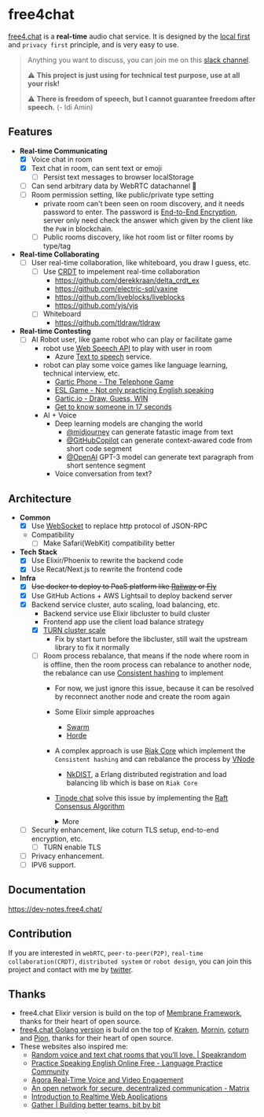 # free4chat

[free4.chat](https://free4.chat/) is a __real-time__ audio chat service. It is designed by the [local first](https://www.inkandswitch.com/local-first/) and `privacy first` principle, and is very easy to use.

> Anything you want to discuss, you can join me on this [slack channel](https://join.slack.com/t/bmpidev/shared_invite/zt-1r38f90n5-bOp~RZqoMYiYMOtmKZsbcw).
> 
> :warning: **This project is just using for technical test purpose, use at all your risk!**
>
> :warning: **There is freedom of speech, but I cannot guarantee freedom after speech.** (- Idi Amin)

## Features

- **Real-time Communicating**
  - [x] Voice chat in room
  - [x] Text chat in room, can sent text or emoji
    - [ ] Persist text messages to browser localStorage
  - [ ] Can send arbitrary data by WebRTC datachannel 🚩
  - [ ] Room permission setting, like public/private type setting
    - private room can't been seen on room discovery, and it needs password to enter. The password is [End-to-End Encryption](https://blog.excalidraw.com/end-to-end-encryption/), server only need check the answer which given by the client like the `PoW` in blockchain.
    - [ ] Public rooms discovery, like hot room list or filter rooms by type/tag
- **Real-time Collaborating**  
  - [ ] User real-time collaboration, like whiteboard, you draw I guess, etc.
    - [ ] Use [CRDT](https://crdt.tech/) to impelement real-time collaboration
      - https://github.com/derekkraan/delta_crdt_ex
      - https://github.com/electric-sql/vaxine
      - https://github.com/liveblocks/liveblocks
      - https://github.com/yjs/yjs
    - [ ] Whiteboard
      - https://github.com/tldraw/tldraw
- **Real-time Contesting**
  - [ ] AI Robot user, like game robot who can play or facilitate game
    - robot use [Web Speech API](https://developer.mozilla.org/en-US/docs/Web/API/Web_Speech_API) to play with user in room
      - Azure [Text to speech](https://azure.microsoft.com/en-us/products/cognitive-services/text-to-speech/#overview) service.
    - robot can play some voice games like language learning, technical interview, etc.
      - [Gartic Phone - The Telephone Game](https://garticphone.com/lobby)
      - [ESL Game - Not only practicing English speaking](https://esl.bmpi.dev/)
      - [Gartic.io - Draw, Guess, WIN](https://gartic.io/)
      - [Get to know someone in 17 seconds](https://github.com/caydennn/seventeen-web-app)
    - AI + Voice
      - Deep learning models are changing the world
        - [@midjourney](https://twitter.com/midjourney) can generate fatastic image from text
        - [@GitHubCopilot](https://twitter.com/GitHubCopilot) can generate context-awared code from short code segment
        - [@OpenAI](https://twitter.com/OpenAI) GPT-3 model can generate text paragraph from short sentence segment
      - Voice conversation from text?

## Architecture

- **Common**
  - [x] Use [WebSocket](https://developer.mozilla.org/en-US/docs/Web/API/WebSocket) to replace http protocol of JSON-RPC
  - Compatibility
    - [ ] Make Safari(WebKit) compatibility better

- **Tech Stack**
  - [x] Use Elixir/Phoenix to rewrite the backend code
  - [x] Use Recat/Next.js to rewrite the frontend code

- **Infra**
  - [x] ~~Use docker to deploy to PaaS platform like [Railway](https://railway.app/) or [Fly](https://fly.io/)~~ 
  - [x] Use GitHub Actions + AWS Lightsail to deploy backend server
  - [x] Backend service cluster, auto scaling, load balancing, etc.
    - Backend service use Elixir libcluster to build cluster
    - Frontend app use the client load balance strategy
    - [x] [TURN cluster scale](https://github.com/membraneframework/membrane_ice_plugin/issues/20)
      - Fix by start turn before the libcluster, still wait the upstream library to fix it normally
    - [ ] Room process rebalance, that means if the node where room in is offline, then the room process can rebalance to another node, the rebalance can use [Consistent hashing](https://en.wikipedia.org/wiki/Consistent_hashing) to implement
      - For now, we just ignore this issue, because it can be resolved by reconnect another node and create the room again
      - Some Elixir simple approaches
        - [Swarm](https://github.com/bitwalker/swarm)
        - [Horde](https://github.com/derekkraan/horde)
      - A complex approach is use [Riak Core](https://github.com/basho/riak_core) which implement the `Consistent hashing` and can rebalance the process by [VNode](https://www.erlang-factory.com/upload/presentations/294/MasterlessDistributedComputingwithRiakCore-RKlophaus.pdf)
        - [NkDIST](https://github.com/NetComposer/nkdist), a Erlang distributed registration and load balancing lib which is base on `Riak Core`
      - [Tinode chat](https://github.com/tinode/chat) solve this issue by implementing the [Raft Consensus Algorithm](https://raft.github.io/)
        <details>
        <summary>More</summary>

          - https://github.com/tinode/chat/issues/28
          - https://github.com/tinode/chat/issues/279
          - https://github.com/tinode/chat/blob/master/server/topic_proxy.go
          - https://github.com/tinode/chat/blob/master/server/cluster.go
          - https://github.com/tinode/chat/blob/master/server/cluster_leader.go
          - https://github.com/tinode/chat/blob/master/server/ringhash/ringhash.go
        </details>
  - [ ] Security enhancement, like coturn TLS setup, end-to-end encryption, etc.
    - [ ] TURN enable TLS
  - [ ] Privacy enhancement.
  - [ ] IPV6 support.
  
## Documentation

https://dev-notes.free4.chat/

## Contribution

If you are interested in `webRTC`, `peer-to-peer(P2P)`, `real-time collaboration(CRDT)`, `distributed system` or `robot design`, you can join this project and contact with me by [twitter](https://twitter.com/madawei2699).

## Thanks

- free4.chat Elixir version is build on the top of [Membrane Framework](https://github.com/membraneframework), thanks for their heart of open source.
- [free4.chat Golang version](https://github.com/madawei2699/free4chat/tree/golang) is build on the top of [Kraken](https://github.com/bmpi-dev/kraken), [Mornin](https://github.com/lyricat/mornin.fm), [coturn](https://github.com/coturn/coturn) and [Pion](https://github.com/pion), thanks for their heart of open source.
- These websites also inspired me:
  - [Random voice and text chat rooms that you’ll love. | Speakrandom](https://www.speakrandom.com/)
  - [Practice Speaking English Online Free - Language Practice Community](https://www.free4talk.com/)
  - [Agora Real-Time Voice and Video Engagement](https://www.agora.io/en/)
  - [An open network for secure, decentralized communication - Matrix](https://matrix.org/)
  - [Introduction to Realtime Web Applications](https://realtime-apps-iap.github.io/)
  - [Gather | Building better teams, bit by bit](https://www.gather.town/)

